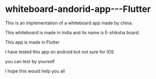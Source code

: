 # whiteboard-andorid-app---Flutter

This is an implementation of a  whiteboard app made by china. 

This whiteboard is made in India and its name is E-shiksha board.

This app is made in Flutter 

I have tested this app on android but not sure for IOS

you can test by yourself 

I hope this would help you all
